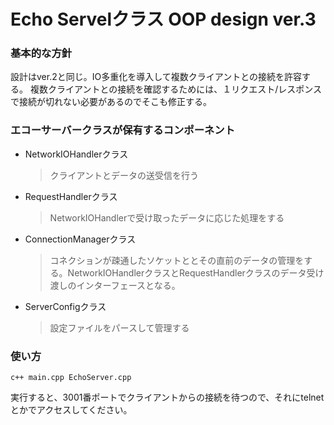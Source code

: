 # Echo Servelクラス OOP design ver.3
### 基本的な方針
設計はver.2と同じ。IO多重化を導入して複数クライアントとの接続を許容する。
複数クライアントとの接続を確認するためには、１リクエスト/レスポンスで接続が切れない必要があるのでそこも修正する。

### エコーサーバークラスが保有するコンポーネント
* NetworkIOHandlerクラス
	> クライアントとデータの送受信を行う
* RequestHandlerクラス
	> NetworkIOHandlerで受け取ったデータに応じた処理をする
* ConnectionManagerクラス
	> コネクションが疎通したソケットととその直前のデータの管理をする。NetworkIOHandlerクラスとRequestHandlerクラスのデータ受け渡しのインターフェースとなる。
* ServerConfigクラス
	> 設定ファイルをパースして管理する

### 使い方
```
c++ main.cpp EchoServer.cpp
```
実行すると、3001番ポートでクライアントからの接続を待つので、それにtelnetとかでアクセスしてください。
